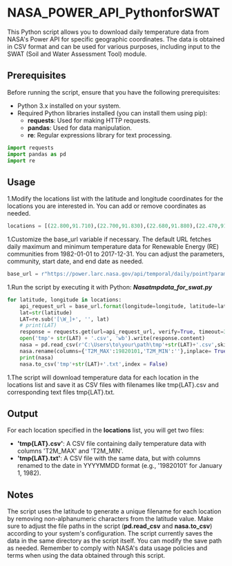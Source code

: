 # NASA_POWER_API_PythonforSWAT
This Python script allows you to download daily temperature data from NASA's Power API for specific geographic coordinates. The data is obtained in CSV format and can be used for various purposes, including input to the SWAT (Soil and Water Assessment Tool) module.

## Prerequisites
Before running the script, ensure that you have the following prerequisites:

- Python 3.x installed on your system.
- Required Python libraries installed (you can install them using pip):
  - **requests**: Used for making HTTP requests.
  - **pandas**: Used for data manipulation.
  - **re**: Regular expressions library for text processing.
```python
import requests
import pandas as pd
import re
```
## Usage
1.Modify the locations list with the latitude and longitude coordinates for the locations you are interested in. You can add or remove coordinates as needed.
```python
locations = [(22.800,91.710),(22.700,91.830),(22.680,91.880),(22.470,91.790)]
```

1.Customize the base_url variable if necessary. The default URL fetches daily maximum and minimum temperature data for Renewable Energy (RE) communities from 1982-01-01 to 2017-12-31. You can adjust the parameters, community, start date, and end date as needed.
```python
base_url = r"https://power.larc.nasa.gov/api/temporal/daily/point?parameters=T2M_MAX,T2M_MIN&community=RE&longitude={longitude}&latitude={latitude}&start=19820101&end=20171231&format=CSV"
```

1.Run the script by executing it with Python:   ***Nasatmpdata_for_swat.py***
```python
for latitude, longitude in locations:
    api_request_url = base_url.format(longitude=longitude, latitude=latitude)
    lat=str(latitude)
    LAT=re.sub('[\W_]+', '', lat)
    # print(LAT)
    response = requests.get(url=api_request_url, verify=True, timeout=30.00)
    open('tmp'+ str(LAT) + '.csv', 'wb').write(response.content)
    nasa = pd.read_csv(r'C:\Users\to\your\path\tmp'+str(LAT)+'.csv',skiprows=10, usecols=['T2M_MAX','T2M_MIN'])
    nasa.rename(columns={'T2M_MAX':19820101,'T2M_MIN':''},inplace= True)
    print(nasa)
    nasa.to_csv('tmp'+str(LAT)+'.txt',index = False)
```
1.The script will download temperature data for each location in the locations list and save it as CSV files with filenames like tmp{LAT}.csv and corresponding text files tmp{LAT}.txt.

## Output
For each location specified in the **locations** list, you will get two files:

- **'tmp{LAT}.csv'**: A CSV file containing daily temperature data with columns 'T2M_MAX' and 'T2M_MIN'.
- **'tmp{LAT}.txt'**: A CSV file with the same data, but with columns renamed to the date in YYYYMMDD format (e.g., '19820101' for January 1, 1982).

## Notes
The script uses the latitude to generate a unique filename for each location by removing non-alphanumeric characters from the latitude value.
Make sure to adjust the file paths in the script (**pd.read_csv** and **nasa.to_csv**) according to your system's configuration.
The script currently saves the data in the same directory as the script itself. You can modify the save path as needed.
Remember to comply with NASA's data usage policies and terms when using the data obtained through this script.




